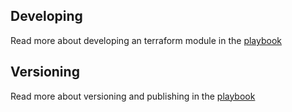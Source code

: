 ## Developing

Read more about developing an terraform module in the [playbook][playbook-tf-dev]

## Versioning

Read more about versioning and publishing in the [playbook][playbook-tf-version]

[playbook-tf-dev]: https://inventory.internal.coop/docs/default/component/guidelines/languages/terraform/#terraform
[playbook-tf-version]: https://inventory.internal.coop/docs/default/component/guidelines/languages/terraform/#versioning

